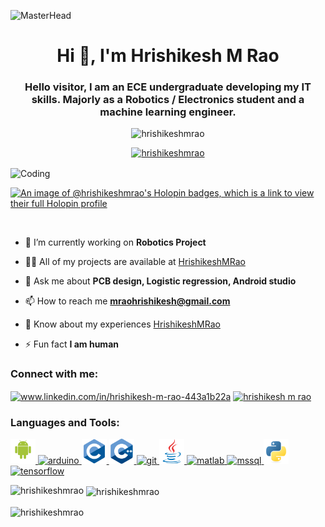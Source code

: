 ![MasterHead](https://wallpapercave.com/wp/wp6830287.gif)
<h1 align="center">Hi 👋, I'm Hrishikesh M Rao</h1>
<h3 align="center">Hello visitor, I am an ECE undergraduate developing my IT skills. Majorly as a Robotics / Electronics student and a machine learning engineer.</h3>

<p align="center"> <img src="https://komarev.com/ghpvc/?username=hrishikeshmrao&label=Profile%20views&color=0e75b6&style=flat" alt="hrishikeshmrao" /> </p>

<p align="center"> <a href="https://github.com/ryo-ma/github-profile-trophy"><img src="https://github-profile-trophy.vercel.app/?username=hrishikeshmrao" alt="hrishikeshmrao" /></a> </p>
<img align="center" alt = "Coding" width="1000" src="https://i.pinimg.com/originals/71/d4/be/71d4bec0d0804f32401c08928a040636.gif">

[![An image of @hrishikeshmrao's Holopin badges, which is a link to view their full Holopin profile](https://holopin.me/hrishikeshmrao)](https://holopin.io/@hrishikeshmrao)

<p align="left"> <a href="https://twitter.com/" target="blank"><img src="https://img.shields.io/twitter/follow/?logo=twitter&style=for-the-badge" alt="" /></a> </p>

- 🔭 I’m currently working on **Robotics Project**

- 👨‍💻 All of my projects are available at [HrishikeshMRao](https://github.com/HrishikeshMRao)

- 💬 Ask me about **PCB design, Logistic regression, Android studio**

- 📫 How to reach me **mraohrishikesh@gmail.com**

- 📄 Know about my experiences [HrishikeshMRao](www.linkedin.com/in/hrishikesh-m-rao-443a1b22a)

- ⚡ Fun fact **I am human**

<h3 align="left">Connect with me:</h3>
<p align="left">
<a href="https://linkedin.com/in/www.linkedin.com/in/hrishikesh-m-rao-443a1b22a" target="blank"><img align="center" src="https://raw.githubusercontent.com/rahuldkjain/github-profile-readme-generator/master/src/images/icons/Social/linked-in-alt.svg" alt="www.linkedin.com/in/hrishikesh-m-rao-443a1b22a" height="30" width="40" /></a>
<a href="https://www.leetcode.com/hrishikesh m rao" target="blank"><img align="center" src="https://raw.githubusercontent.com/rahuldkjain/github-profile-readme-generator/master/src/images/icons/Social/leet-code.svg" alt="hrishikesh m rao" height="30" width="40" /></a>
</p>

<h3 align="left">Languages and Tools:</h3>
<p align="left"> <a href="https://developer.android.com" target="_blank" rel="noreferrer"> <img src="https://raw.githubusercontent.com/devicons/devicon/master/icons/android/android-original-wordmark.svg" alt="android" width="40" height="40"/> </a> <a href="https://www.arduino.cc/" target="_blank" rel="noreferrer"> <img src="https://cdn.worldvectorlogo.com/logos/arduino-1.svg" alt="arduino" width="40" height="40"/> </a> <a href="https://www.cprogramming.com/" target="_blank" rel="noreferrer"> <img src="https://raw.githubusercontent.com/devicons/devicon/master/icons/c/c-original.svg" alt="c" width="40" height="40"/> </a> <a href="https://www.w3schools.com/cpp/" target="_blank" rel="noreferrer"> <img src="https://raw.githubusercontent.com/devicons/devicon/master/icons/cplusplus/cplusplus-original.svg" alt="cplusplus" width="40" height="40"/> </a> <a href="https://git-scm.com/" target="_blank" rel="noreferrer"> <img src="https://www.vectorlogo.zone/logos/git-scm/git-scm-icon.svg" alt="git" width="40" height="40"/> </a> <a href="https://www.java.com" target="_blank" rel="noreferrer"> <img src="https://raw.githubusercontent.com/devicons/devicon/master/icons/java/java-original.svg" alt="java" width="40" height="40"/> </a> <a href="https://www.mathworks.com/" target="_blank" rel="noreferrer"> <img src="https://upload.wikimedia.org/wikipedia/commons/2/21/Matlab_Logo.png" alt="matlab" width="40" height="40"/> </a> <a href="https://www.microsoft.com/en-us/sql-server" target="_blank" rel="noreferrer"> <img src="https://www.svgrepo.com/show/303229/microsoft-sql-server-logo.svg" alt="mssql" width="40" height="40"/> </a> <a href="https://www.python.org" target="_blank" rel="noreferrer"> <img src="https://raw.githubusercontent.com/devicons/devicon/master/icons/python/python-original.svg" alt="python" width="40" height="40"/> </a> <a href="https://www.tensorflow.org" target="_blank" rel="noreferrer"> <img src="https://www.vectorlogo.zone/logos/tensorflow/tensorflow-icon.svg" alt="tensorflow" width="40" height="40"/> </a> </p>

<p><img align="left" src="https://github-readme-stats.vercel.app/api/top-langs?username=hrishikeshmrao&show_icons=true&locale=en&layout=compact" alt="hrishikeshmrao" /></p>

<p>&nbsp;<img align="center" src="https://github-readme-stats.vercel.app/api?username=hrishikeshmrao&show_icons=true&locale=en" alt="hrishikeshmrao" /></p>

<p><img align="center" src="https://github-readme-streak-stats.herokuapp.com/?user=hrishikeshmrao&" alt="hrishikeshmrao" /></p>
